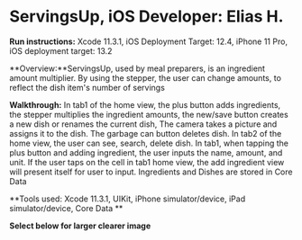 # ServingsUp, iOS Developer: Elias H.

**Run instructions:** Xcode 11.3.1, iOS Deployment Target: 12.4, iPhone 11 Pro, iOS deployment target: 13.2

**Overview:**ServingsUp, used by meal preparers, is an ingredient amount multiplier. By using the stepper, the user can change amounts, to reflect the dish item's number of servings

**Walkthrough:**
 In tab1 of the home view, the plus button adds ingredients, the stepper multiplies the ingredient amounts, the new/save button creates a new dish or renames the current dish, The camera takes a picture and assigns it to the dish. The garbage can button deletes dish. In tab2 of the home view, the user can see, search, delete dish. In tab1, when tapping the plus button and adding ingredient, the user inputs the name, amount, and unit. If the user taps on the cell in tab1 home view, the add ingredient view will present itself for user to input. Ingredients and Dishes are stored in Core Data

**Tools used: Xcode 11.3.1, UIKit, iPhone simulator/device, iPad simulator/device, Core Data **

**Select below for larger clearer image**

